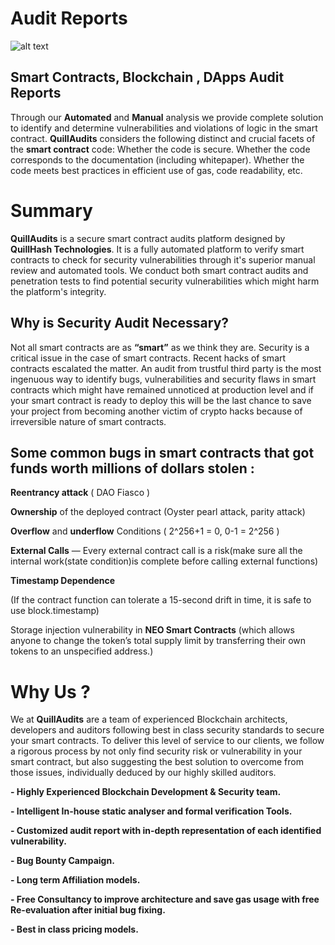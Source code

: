 # Audit Reports

![alt text](https://github.com/Quillhash/QuillAudit_Reports/blob/master/Images/GithubNewImage.jpeg)


## Smart Contracts, Blockchain , DApps Audit Reports

Through our **Automated** and **Manual** analysis we provide complete solution to identify and determine vulnerabilities and violations of logic in the smart contract. **QuillAudits** considers the following distinct and crucial facets of the **smart contract** code: Whether the code is secure. Whether the code corresponds to the documentation (including whitepaper). Whether the code meets best practices in efficient use of gas, code readability, etc.

# Summary

**QuillAudits** is a secure smart contract audits platform designed by **QuillHash Technologies**. It is a fully automated platform to verify smart contracts to check for security vulnerabilities through it's superior manual review and automated tools. We conduct both smart contract audits and penetration tests to find potential security vulnerabilities which might harm the platform's integrity.

## Why is Security Audit Necessary?

Not all smart contracts are as **“smart”** as we think they are. Security is a critical issue in the case of smart contracts. Recent hacks of smart contracts escalated the matter. An audit from trustful third party is the most ingenuous way to identify bugs, vulnerabilities and security flaws in smart contracts which might have remained unnoticed at production level and if your smart contract is ready to deploy this will be the last chance to save your project from becoming another victim of crypto hacks because of irreversible nature of smart contracts.

## Some common bugs in smart contracts that got funds worth millions of dollars stolen :

**Reentrancy attack** ( DAO Fiasco )

**Ownership** of the deployed contract (Oyster pearl attack, parity attack)

**Overflow** and **underflow** Conditions ( 2^256+1 = 0, 0-1 = 2^256 )

**External Calls** — Every external contract call is a risk(make sure all the internal work(state condition)is complete before calling external functions)

**Timestamp Dependence**

(If the contract function can tolerate a 15-second drift in time, it is safe to use block.timestamp)

Storage injection vulnerability in **NEO Smart Contracts** (which allows anyone to change the token’s
total supply limit by transferring their own tokens to an unspecified address.)

# Why Us ?

We at **QuillAudits** are a team of experienced Blockchain architects, developers and auditors following best in class security standards to secure your smart contracts. To deliver
this level of service to our clients, we follow a rigorous process by not only find security risk
or vulnerability in your smart contract, but also suggesting the best solution to overcome
from those issues, individually deduced by our highly skilled auditors.


**- Highly Experienced Blockchain Development & Security team.**

**- Intelligent In-house static analyser and formal verification Tools.**

**- Customized audit report with in-depth representation of each identified vulnerability.**

**- Bug Bounty Campaign.**

**- Long term Affiliation models.**

**- Free Consultancy to improve architecture and save gas usage with free Re-evaluation after initial bug fixing.**

**- Best in class pricing models.**
